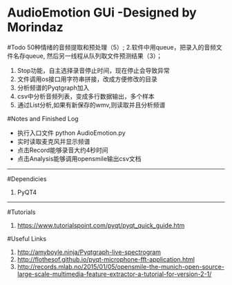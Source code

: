 # AudioEmotion GUi  -Designed by Morindaz

#Todo
50种情绪的音频提取和预处理（5）;
2.软件中用queue，把录入的音频文件名存queue, 然后另一线程从队列取文件预测结果（3）；

1. Stop功能，自主选择录音停止时间，现在停止会导致异常
2. 文件调用os接口用字符串拼接，改成方便修改的目录
3. 分析频谱的Pyqtgraph加入
4. csv中分析音频列表，变成多行数据输出，多个样本
5. 通过List分析,如果有新保存的wmv,则读取并且分析频谱


#Notes and Finished Log

- 执行入口文件 python AudioEmotion.py
- 实时读取麦克风并显示频谱
- 点击Record能够录音大约4秒时间
- 点击Analysis能够调用opensmile输出csv文档
---


#Dependicies
1. PyQT4 

---
#Tutorials
1. https://www.tutorialspoint.com/pyqt/pyqt_quick_guide.htm

#Useful Links
1. http://amyboyle.ninja/Pyqtgraph-live-spectrogram
2. http://flothesof.github.io/pyqt-microphone-fft-application.html
3. http://records.mlab.no/2015/01/05/opensmile-the-munich-open-source-large-scale-multimedia-feature-extractor-a-tutorial-for-version-2-1/
